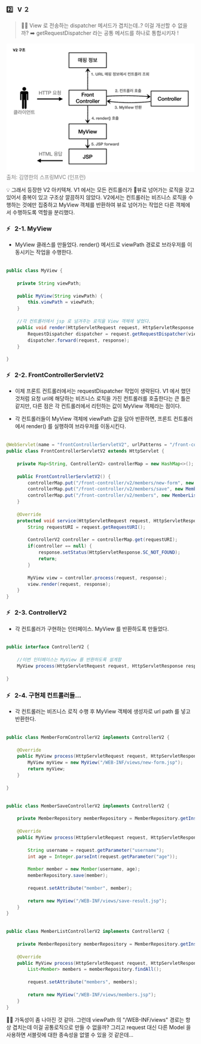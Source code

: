 ### 2️⃣ &nbsp; V ２

> 🤔💭 View 로 전송하는 dispatcher 메서드가 겹치는데..? 이걸 개선할 수 없을까? ➡️ getRequestDispatcher 라는 공통 메서드를 하나로 통합시키자 !

<img src="images/02. V2 pattern.png">
<span style="color: #808080">출처: 김영한의 스프링MVC (인프런)</span>

💡 그래서 등장한 V2 아키텍쳐. V1 에서는 모든 컨트롤러가 뷰로 넘어가는 로직을 갖고 있어서 중복이 있고 구조상 깔끔하지 않았다. V2에서는 컨트롤러는 비즈니스 로직을 수행하는 것에만 집중하고 MyView 객체를 반환하여 뷰로 넘어가는 작업은 다른 객체에서 수행하도록 역할을 분리했다.

### ⚡️ &nbsp; 2-1. MyView

- MyView 클래스를 만들었다. render() 메서드로 viewPath 경로로 브라우저를 이동시키는 작업을 수행한다.

```java

public class MyView {

    private String viewPath;

    public MyView(String viewPath) {
        this.viewPath = viewPath;
    }

    //각 컨트롤러에서 jsp 로 넘겨주는 로직을 View 객체에 넣었다.
    public void render(HttpServletRequest request, HttpServletResponse response) throws ServletException, IOException {
        RequestDispatcher dispatcher = request.getRequestDispatcher(viewPath);
        dispatcher.forward(request, response);
    }

}
```

### ⚡️ &nbsp; 2-2. FrontControllerServletV2

- 이제 프론트 컨트롤러에서는 requestDispatcher 작업이 생략된다. V1 에서 했던것처럼 요청 uri에 해당하는 비즈니스 로직을 가진 컨트롤러를 호출한다는 큰 틀은 같지만, 다른 점은 각 컨트롤러에서 리턴하는 값이 MyView 객체라는 점이다.

- 각 컨트롤러들이 MyView 객체에 viewPath 값을 담아 반환하면, 프론트 컨트롤러에서 render() 를 실행하여 브라우저를 이동시킨다.

```java

@WebServlet(name = "frontControllerServletV2", urlPatterns = "/front-controller/v2/*")
public class FrontControllerServletV2 extends HttpServlet {

    private Map<String, ControllerV2> controllerMap = new HashMap<>();

    public FrontControllerServletV2() {
        controllerMap.put("/front-controller/v2/members/new-form", new MemberFormControllerV2());
        controllerMap.put("/front-controller/v2/members/save", new MemberSaveControllerV2());
        controllerMap.put("/front-controller/v2/members", new MemberListControllerV2());
    }

    @Override
    protected void service(HttpServletRequest request, HttpServletResponse response) throws ServletException, IOException {
        String requestURI = request.getRequestURI();

        ControllerV2 controller = controllerMap.get(requestURI);
        if(controller == null) {
            response.setStatus(HttpServletResponse.SC_NOT_FOUND);
            return;
        }

        MyView view = controller.process(request, response);
        view.render(request, response);
    }
}

```

### ⚡️ &nbsp; 2-3. ControllerV2

- 각 컨트롤러가 구현하는 인터페이스. MyView 를 반환하도록 만들었다.

```java

public interface ControllerV2 {

    //이번 인터페이스는 MyView 를 반환하도록 설계함
    MyView process(HttpServletRequest request, HttpServletResponse response) throws ServletException, IOException;

}

```

### ⚡️ &nbsp; 2-4. 구현체 컨트롤러들...

- 각 컨트롤러는 비즈니스 로직 수행 후 MyView 객체에 생성자로 url path 를 넣고 반환한다.

```java

public class MemberFormControllerV2 implements ControllerV2 {

    @Override
    public MyView process(HttpServletRequest request, HttpServletResponse response) throws ServletException, IOException {
        MyView myView = new MyView("/WEB-INF/views/new-form.jsp");
        return myView;
    }

}
```

```java

public class MemberSaveControllerV2 implements ControllerV2 {

    private MemberRepository memberRepository = MemberRepository.getInstance();

    @Override
    public MyView process(HttpServletRequest request, HttpServletResponse response) throws ServletException, IOException {

        String username = request.getParameter("username");
        int age = Integer.parseInt(request.getParameter("age"));

        Member member = new Member(username, age);
        memberRepository.save(member);

        request.setAttribute("member", member);

        return new MyView("/WEB-INF/views/save-result.jsp");
    }
}
```

```java

public class MemberListControllerV2 implements ControllerV2 {

    private MemberRepository memberRepository = MemberRepository.getInstance();

    @Override
    public MyView process(HttpServletRequest request, HttpServletResponse response) throws ServletException, IOException {
        List<Member> members = memberRepository.findAll();

        request.setAttribute("members", members);

        return new MyView("/WEB-INF/views/members.jsp");
    }
}
```

🤔💭 가독성이 좀 나아진 것 같아. 그런데 viewPath 의 "/WEB-INF/views" 경로는 항상 겹치는데 이걸 공통로직으로 만들 수 없을까? 그리고 request 대신 다른 Model 을 사용하면 서블릿에 대한 종속성을 없앨 수 있을 것 같은데...
